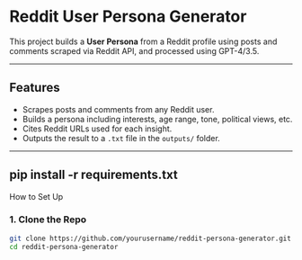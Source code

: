 # Reddit User Persona Generator 

This project builds a **User Persona** from a Reddit profile using posts and comments scraped via Reddit API, and processed using GPT-4/3.5.

---

## Features

- Scrapes posts and comments from any Reddit user.
- Builds a persona including interests, age range, tone, political views, etc.
- Cites Reddit URLs used for each insight.
- Outputs the result to a `.txt` file in the `outputs/` folder.

---

## pip install -r requirements.txt
 How to Set Up

### 1. Clone the Repo

```bash
git clone https://github.com/yourusername/reddit-persona-generator.git
cd reddit-persona-generator
